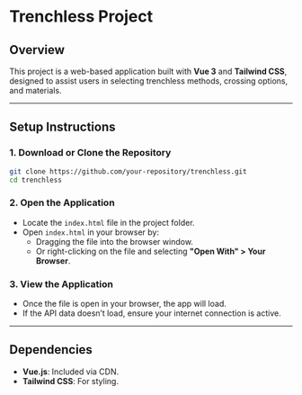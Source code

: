 
# Trenchless Project

## Overview
This project is a web-based application built with **Vue 3** and **Tailwind CSS**, designed to assist users in selecting trenchless methods, crossing options, and materials.

---

## Setup Instructions

### 1. Download or Clone the Repository
```bash
git clone https://github.com/your-repository/trenchless.git
cd trenchless
```

### 2. Open the Application
- Locate the `index.html` file in the project folder.
- Open `index.html` in your browser by:
  - Dragging the file into the browser window.
  - Or right-clicking on the file and selecting **"Open With" > Your Browser**.

### 3. View the Application
- Once the file is open in your browser, the app will load.
- If the API data doesn’t load, ensure your internet connection is active.

---

## Dependencies
- **Vue.js**: Included via CDN.
- **Tailwind CSS**: For styling.

